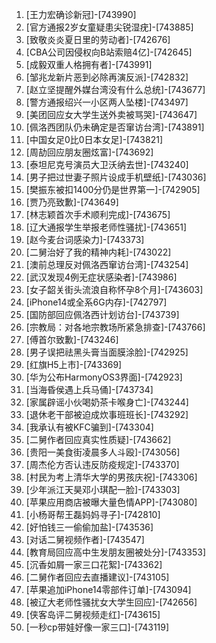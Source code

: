 
1. [王力宏确诊新冠]-[743990]
1. [官方通报2岁女童疑患尖锐湿疣]-[743885]
1. [致敬炎炎夏日里的劳动者]-[742676]
1. [CBA公司因侵权向B站索赔4亿]-[742645]
1. [成毅双重人格拥有者]-[743991]
1. [邹兆龙新片恶到必除再演反派]-[742832]
1. [赵立坚提醒外媒台湾没有什么总统]-[743677]
1. [警方通报绍兴一小区两人坠楼]-[743497]
1. [美团回应女大学生送外卖被骂哭]-[743647]
1. [佩洛西团队仍未确定是否窜访台湾]-[743891]
1. [中国女足0比0日本女足]-[743821]
1. [周劼回应朋友圈炫富]-[743692]
1. [泰坦尼克号演员大卫沃纳去世]-[743240]
1. [男子把过世妻子照片设成手机壁纸]-[743036]
1. [樊振东被扣1400分仍是世界第一]-[742905]
1. [贾乃亮致歉]-[743649]
1. [林志颖首次手术顺利完成]-[743675]
1. [辽大通报学生举报老师性骚扰]-[743651]
1. [赵今麦台词感染力]-[743373]
1. [二舅治好了我的精神内耗]-[743022]
1. [澳前总理反对佩洛西窜访台湾]-[743254]
1. [武汉发现4例无症状感染者]-[743986]
1. [女子韶关街头流浪自称怀孕8个月]-[743603]
1. [iPhone14或全系6G内存]-[742797]
1. [国防部回应佩洛西计划访台]-[743739]
1. [宗教局：对各地宗教场所紧急排查]-[743766]
1. [傅首尔致歉]-[743246]
1. [男子误把祛黑头膏当面膜涂脸]-[742925]
1. [红旗H5上市]-[743369]
1. [华为公布HarmonyOS3界面]-[742923]
1. [当海昏侯遇上兵马俑]-[743734]
1. [家属辟谣小伙喝奶茶卡喉身亡]-[743244]
1. [退休老干部被迫成炊事班班长]-[743292]
1. [我承认有被KFC骗到]-[743304]
1. [二舅作者回应真实性质疑]-[743662]
1. [贵阳一美食街凌晨多人斗殴]-[743056]
1. [周杰伦方否认违反防疫规定]-[743370]
1. [村民为考上清华大学的男孩庆祝]-[743306]
1. [少年派江天昊邓小琪配一脸]-[743303]
1. [苹果应用商店被曝大量色情APP]-[743080]
1. [小杨哥帮王磊妈妈寻子]-[742810]
1. [好怕钱三一偷偷加盐]-[743536]
1. [对话二舅视频作者]-[743547]
1. [教育局回应高中生发朋友圈被处分]-[743353]
1. [沉香如屑一家三口花絮]-[743362]
1. [二舅作者回应去直播建议]-[743105]
1. [苹果追加iPhone14零部件订单]-[743094]
1. [被辽大老师性骚扰女大学生回应]-[742656]
1. [侠客岛评二舅视频走红]-[743615]
1. [一秒cp带娃好像一家三口]-[743119]